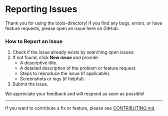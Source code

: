 # Reporting Issues

Thank you for using the tools-directory! If you find any bugs, errors, or have feature requests, please open an issue here on GitHub.

### How to Report an Issue

1. Check if the issue already exists by searching open issues.
2. If not found, click **New issue** and provide:
   - A descriptive title.
   - A detailed description of the problem or feature request.
   - Steps to reproduce the issue (if applicable).
   - Screenshots or logs (if helpful).
3. Submit the issue.

We appreciate your feedback and will respond as soon as possible!

---

If you want to contribute a fix or feature, please see [CONTRIBUTING.md](./CONTRIBUTING.md).
